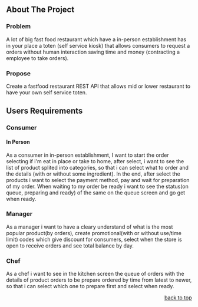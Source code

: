 <a name="readme-top"></a>
## About The Project

### Problem
A lot of big fast food restaurant which have a in-person establishment has in your place a toten (self service kiosk) that allows consumers to request a orders without human interaction saving time and money (contracting a employee to take orders).

### Propose
Create a fastfood restaurant REST API that allows mid or lower restaurant to have your own self service toten.

## Users Requirements

### Consumer
#### In Person
As a consumer in in-person establishment, I want to start the order selecting if i'm eat in place or take to home, after select, i want to see the list of product splited into categories, so that i can select what to order and the details (with or without some ingredient). In the end, after select the products i want to select the payment method, pay and wait for preparation of my order. When waiting to my order be ready i want to see the status(on queue, preparing and ready) of the same on the queue screen and go get when ready.

### Manager
As a manager i want to have a cleary understand of what is the most popular product(by orders), create promotional(with or without use/time limit) codes which give discount for consumers, select when the store is open to receive orders and see total balance by day.

### Chef
As a chef i want to see in the kitchen screen the queue of orders with the details of product orders to be prepare ordered by time from latest to newer, so that i can select which one to prepare first and select when ready.
<p align="right"><a href="#readme-top">back to top</a></p>
